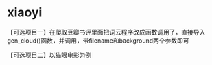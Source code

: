 # xiaoyi
【可选项目一】在爬取豆瓣书评里面把词云程序改成函数调用了，直接导入gen_cloud()函数，并调用，带filename和background两个参数即可

【可选项目二】以猫眼电影为例
